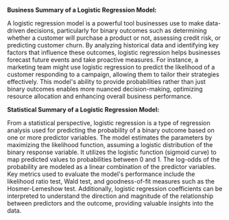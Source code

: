 **Business Summary of a Logistic Regression Model:**

A logistic regression model is a powerful tool businesses use to make data-driven decisions, particularly for binary outcomes such as determining whether a customer will purchase a product or not, assessing credit risk, or predicting customer churn. By analyzing historical data and identifying key factors that influence these outcomes, logistic regression helps businesses forecast future events and take proactive measures. For instance, a marketing team might use logistic regression to predict the likelihood of a customer responding to a campaign, allowing them to tailor their strategies effectively. This model's ability to provide probabilities rather than just binary outcomes enables more nuanced decision-making, optimizing resource allocation and enhancing overall business performance.

**Statistical Summary of a Logistic Regression Model:**

From a statistical perspective, logistic regression is a type of regression analysis used for predicting the probability of a binary outcome based on one or more predictor variables. The model estimates the parameters by maximizing the likelihood function, assuming a logistic distribution of the binary response variable. It utilizes the logistic function (sigmoid curve) to map predicted values to probabilities between 0 and 1. The log-odds of the probability are modeled as a linear combination of the predictor variables. Key metrics used to evaluate the model's performance include the likelihood ratio test, Wald test, and goodness-of-fit measures such as the Hosmer-Lemeshow test. Additionally, logistic regression coefficients can be interpreted to understand the direction and magnitude of the relationship between predictors and the outcome, providing valuable insights into the data.






